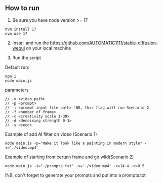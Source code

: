 ## How to run

1. Be sure you have node version >= 17

```
nvm install 17
nvm use 17
```

2. Install and run the https://github.com/AUTOMATIC1111/stable-diffusion-webui
   on your local machine

3. Run the script

Default run:

```
npm i
node main.js
```

parameters

```
// -v <video path>
// -p <prompt>
// -i <prompt input file path> !NB, this flag will run Scenario 2
// -f <number of frame>
// -c <creativity scale 1-30>
// -d <denoising strength 0-1>
// -s <seed>
```

Example of add AI filter on video (Scenario 1)

```
node main.js -p="Make it look like a painting in modern style" -v='./video.mp4'
```

Example of starting from certain frame and go wild(Scenario 2)

```
node main.js -i="./prompts.txt" -v='./video.mp4' -c=14.4 -d=0.5
```

!NB, don't forget to generate your prompts and put into a prompts.txt
